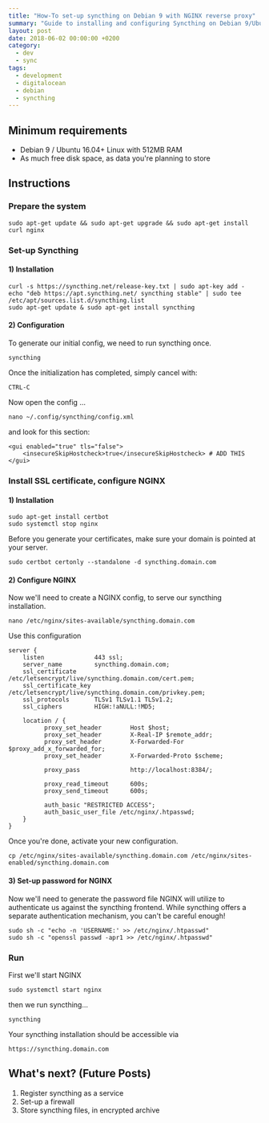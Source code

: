 ```yaml
---
title: "How-To set-up syncthing on Debian 9 with NGINX reverse proxy"
summary: "Guide to installing and configuring Syncthing on Debian 9/Ubuntu 16.04+ with NGINX reverse proxy, requiring 512MB RAM minimum."
layout: post
date: 2018-06-02 00:00:00 +0200
category:
  - dev
  - sync
tags:
  - development
  - digitalocean
  - debian
  - syncthing
---
```


## Minimum requirements

- Debian 9 / Ubuntu 16.04+ Linux with 512MB RAM
- As much free disk space, as data you're planning to store

## Instructions

### Prepare the system

    sudo apt-get update && sudo apt-get upgrade && sudo apt-get install curl nginx

### Set-up Syncthing

#### 1) Installation

    curl -s https://syncthing.net/release-key.txt | sudo apt-key add -
    echo "deb https://apt.syncthing.net/ syncthing stable" | sudo tee /etc/apt/sources.list.d/syncthing.list
    sudo apt-get update & sudo apt-get install syncthing

#### 2) Configuration

To generate our initial config, we need to run syncthing once.

`syncthing`

Once the initialization has completed, simply cancel with:

`CTRL-C`

Now open the config ...

`nano ~/.config/syncthing/config.xml`

and look for this section:

    <gui enabled="true" tls="false">
        <insecureSkipHostcheck>true</insecureSkipHostcheck> # ADD THIS
    </gui>

### Install SSL certificate, configure NGINX

#### 1) Installation

    sudo apt-get install certbot
    sudo systemctl stop nginx

Before you generate your certificates, make sure your domain is pointed at your server.

`sudo certbot certonly --standalone -d syncthing.domain.com`

#### 2) Configure NGINX

Now we'll need to create a NGINX config, to serve our syncthing installation.

`nano /etc/nginx/sites-available/syncthing.domain.com`

Use this configuration

    server {
        listen              443 ssl;
        server_name         syncthing.domain.com;
        ssl_certificate     /etc/letsencrypt/live/syncthing.domain.com/cert.pem;
        ssl_certificate_key /etc/letsencrypt/live/syncthing.domain.com/privkey.pem;
        ssl_protocols       TLSv1 TLSv1.1 TLSv1.2;
        ssl_ciphers         HIGH:!aNULL:!MD5;

        location / {
        	  proxy_set_header        Host $host;
        	  proxy_set_header        X-Real-IP $remote_addr;
        	  proxy_set_header        X-Forwarded-For $proxy_add_x_forwarded_for;
        	  proxy_set_header        X-Forwarded-Proto $scheme;

        	  proxy_pass              http://localhost:8384/;

        	  proxy_read_timeout      600s;
        	  proxy_send_timeout      600s;

        	  auth_basic "RESTRICTED ACCESS";
              auth_basic_user_file /etc/nginx/.htpasswd;
      	}
    }

Once you're done, activate your new configuration.

    cp /etc/nginx/sites-available/syncthing.domain.com /etc/nginx/sites-enabled/syncthing.domain.com

#### 3) Set-up password for NGINX

Now we'll need to generate the password file NGINX will utilize to authenticate us against the syncthing frontend. While syncthing offers a separate authentication mechanism, you can't be careful enough!

    sudo sh -c "echo -n 'USERNAME:' >> /etc/nginx/.htpasswd"
    sudo sh -c "openssl passwd -apr1 >> /etc/nginx/.htpasswd"

### Run

First we'll start NGINX

`sudo systemctl start nginx`

then we run syncthing...

`syncthing`

Your syncthing installation should be accessible via

`https://syncthing.domain.com`

## What's next? (Future Posts)

1. Register syncthing as a service
2. Set-up a firewall
3. Store syncthing files, in encrypted archive
